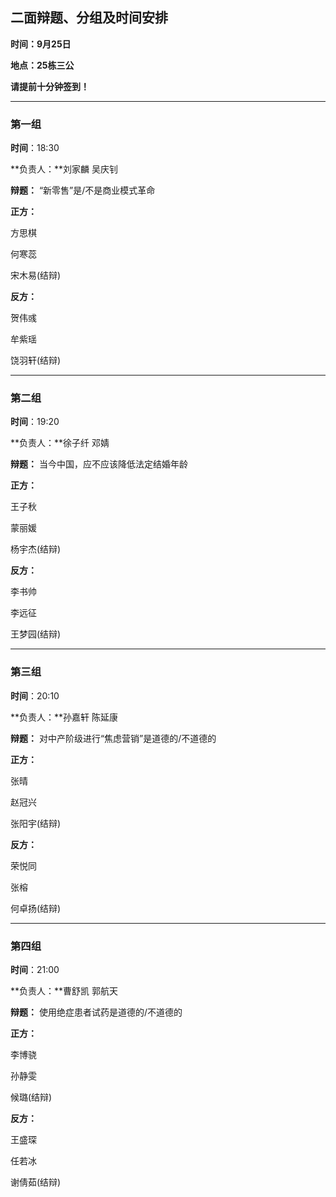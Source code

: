 ## 二面辩题、分组及时间安排

**时间：9月25日**

**地点：25栋三公**

**请提前十分钟签到！**

***


### 第一组

**时间**：18:30

**负责人：**刘家麟  吴庆钊

**辩题：** “新零售”是/不是商业模式革命

**正方：**

方思棋

何寒蕊

宋木易(结辩)

**反方：**

贺伟彧

牟紫瑶

饶羽轩(结辩)

***

### 第二组

**时间**：19:20

**负责人：**徐子纤  邓婧

**辩题：** 当今中国，应不应该降低法定结婚年龄

**正方：**

王子秋

蒙丽媛

杨宇杰(结辩)

**反方：**

李书帅

李远征

王梦园(结辩)
***

### 第三组

**时间**：20:10

**负责人：**孙嘉轩  陈延康

**辩题：** 对中产阶级进行“焦虑营销”是道德的/不道德的

**正方：**

张晴

赵冠兴

张阳宇(结辩)

**反方：**

荣悦同

张榕

何卓扬(结辩)

***

### 第四组

**时间**：21:00

**负责人：**曹舒凯  郭航天


**辩题：** 使用绝症患者试药是道德的/不道德的

**正方：**

李博骁

孙静雯

候璐(结辩)

**反方：**

王盛琛

任若冰

谢倩茹(结辩)
